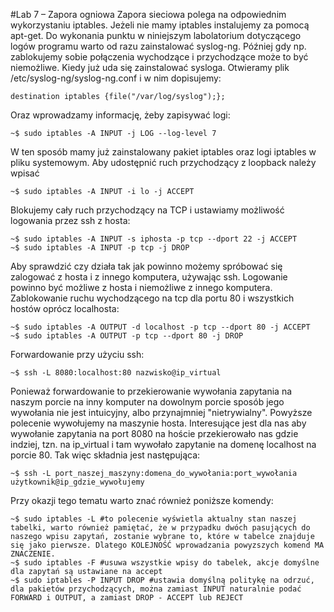 #Lab 7 – Zapora ogniowa
Zapora sieciowa polega na odpowiednim wykorzystaniu iptables. Jeżeli nie mamy iptables instalujemy za pomocą apt-get. Do wykonania punktu w niniejszym labolatorium dotyczącego logów programu warto od razu zainstalować syslog-ng. Później gdy np. zablokujemy sobie połączenia wychodzące i przychodzące może to być niemożliwe.
Kiedy już uda się zainstalować sysloga. Otwieramy plik /etc/syslog-ng/syslog-ng.conf i w nim dopisujemy:
``` 
destination iptables {file("/var/log/syslog");};
```
Oraz wprowadzamy informację, żeby zapisywać logi:
```
~$ sudo iptables -A INPUT -j LOG --log-level 7
```
W ten sposób mamy już zainstalowany pakiet iptables oraz logi iptables w pliku systemowym.
Aby udostępnić ruch przychodzący z loopback należy wpisać
```
~$ sudo iptables -A INPUT -i lo -j ACCEPT
```
Blokujemy cały ruch przychodzący na TCP i ustawiamy możliwość logowania przez ssh z hosta:
```
~$ sudo iptables -A INPUT -s iphosta -p tcp --dport 22 -j ACCEPT
~$ sudo iptables -A INPUT -p tcp -j DROP
```
Aby sprawdzić czy działa tak jak powinno możemy spróbować się zalogować z hosta i z innego komputera, używając ssh. Logowanie powinno być możliwe z hosta i niemożliwe z innego komputera.
Zablokowanie ruchu wychodzącego na tcp dla portu 80 i wszystkich hostów oprócz localhosta:
```
~$ sudo iptables -A OUTPUT -d localhost -p tcp --dport 80 -j ACCEPT
~$ sudo iptables -A OUTPUT -p tcp --dport 80 -j DROP
```
Forwardowanie przy użyciu ssh: 
```
~$ ssh -L 8080:localhost:80 nazwisko@ip_virtual
```
Ponieważ forwardowanie to przekierowanie wywołania zapytania na naszym porcie na inny komputer na dowolnym porcie sposób jego wywołania nie jest intuicyjny, albo przynajmniej "nietrywialny". Powyższe polecenie wywołujemy na maszynie hosta. Interesujące jest dla nas aby wywołanie zapytania na port 8080 na hoście przekierowało nas gdzie indziej, tzn. na ip_virtual i tam wywołało zapytanie na domenę localhost na porcie 80.
Tak więc składnia jest następująca:
```
~$ ssh -L port_naszej_maszyny:domena_do_wywołania:port_wywołania użytkownik@ip_gdzie_wywołujemy
```
Przy okazji tego tematu warto znać również poniższe komendy:
```
~$ sudo iptables -L #to polecenie wyświetla aktualny stan naszej tabelki, warto również pamiętać, że w przypadku dwóch pasujących do naszego wpisu zapytań, zostanie wybrane to, które w tabelce znajduje się jako pierwsze. Dlatego KOLEJNOŚĆ wprowadzania powyzszych komend MA ZNACZENIE.
~$ sudo iptables -F #usuwa wszystkie wpisy do tabelek, akcje domyślne dla zapytań są ustawiane na accept
~$ sudo iptables -P INPUT DROP #ustawia domyślną politykę na odrzuć, dla pakietów przychodzących, można zamiast INPUT naturalnie podać FORWARD i OUTPUT, a zamiast DROP - ACCEPT lub REJECT
```
